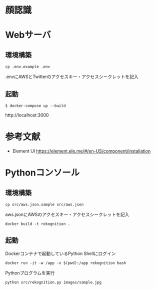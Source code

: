# 顔認識

# Webサーバ

## 環境構築

```
cp .env.example .env
```

.envにAWSとTwitterのアクセスキー・アクセスシークレットを記入

## 起動

```
$ docker-compose up --build
```

http://localhost:3000

# 参考文献

 - Element UI https://element.ele.me/#/en-US/component/installation

# Pythonコンソール

## 環境構築

```
cp src/aws.json.sample src/aws.json
```

aws.jsonにAWSのアクセスキー・アクセスシークレットを記入

```
docker build -t rekognition .
```

## 起動

Dockerコンテナで起動しているPython Shellにログイン

```
docker run -it -w /app -v $(pwd):/app rekognition bash
```

Pythonプログラムを実行

```
python src/rekognition.py images/sample.jpg
```

